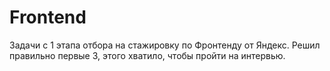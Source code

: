 # Frontend

Задачи с 1 этапа отбора на стажировку по Фронтенду от Яндекс. Решил правильно первые 3, этого хватило, чтобы пройти на интервью.

